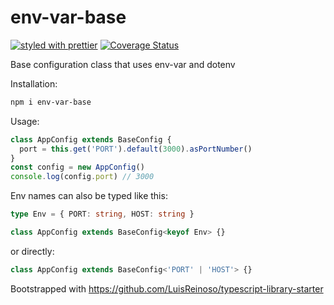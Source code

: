 # env-var-base

[![styled with prettier](https://img.shields.io/badge/styled_with-prettier-ff69b4.svg)](https://github.com/prettier/prettier)
[![Coverage Status](https://coveralls.io/repos/github/glebbash/env-var-base/badge.svg?branch=master)](https://coveralls.io/github/glebbash/env-var-base?branch=master)

Base configuration class that uses env-var and dotenv

Installation:

```sh
npm i env-var-base
```

Usage:

```ts
class AppConfig extends BaseConfig {
  port = this.get('PORT').default(3000).asPortNumber()
}
const config = new AppConfig()
console.log(config.port) // 3000
```

Env names can also be typed like this:

```ts
type Env = { PORT: string, HOST: string }

class AppConfig extends BaseConfig<keyof Env> {}
```

or directly:

```ts
class AppConfig extends BaseConfig<'PORT' | 'HOST'> {}
```

Bootstrapped with <https://github.com/LuisReinoso/typescript-library-starter>
